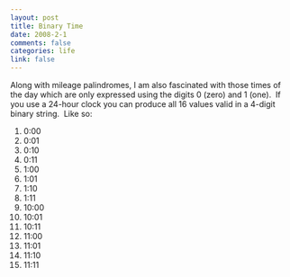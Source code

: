 ```yaml
--- 
layout: post
title: Binary Time
date: 2008-2-1
comments: false
categories: life
link: false
---
```

Along with mileage palindromes, I am also fascinated with those times of the day which are only expressed using the digits 0 (zero) and 1 (one).  If you use a 24-hour clock you can produce all 16 values valid in a 4-digit binary string.  Like so:
<ol>
	<li>0:00</li>
	<li>0:01</li>
	<li>0:10</li>
	<li>0:11</li>
	<li>1:00</li>
	<li>1:01</li>
	<li>1:10</li>
	<li>1:11</li>
	<li>10:00</li>
	<li>10:01</li>
	<li>10:11</li>
	<li>11:00</li>
	<li>11:01</li>
	<li>11:10</li>
	<li>11:11</li>
</ol>
